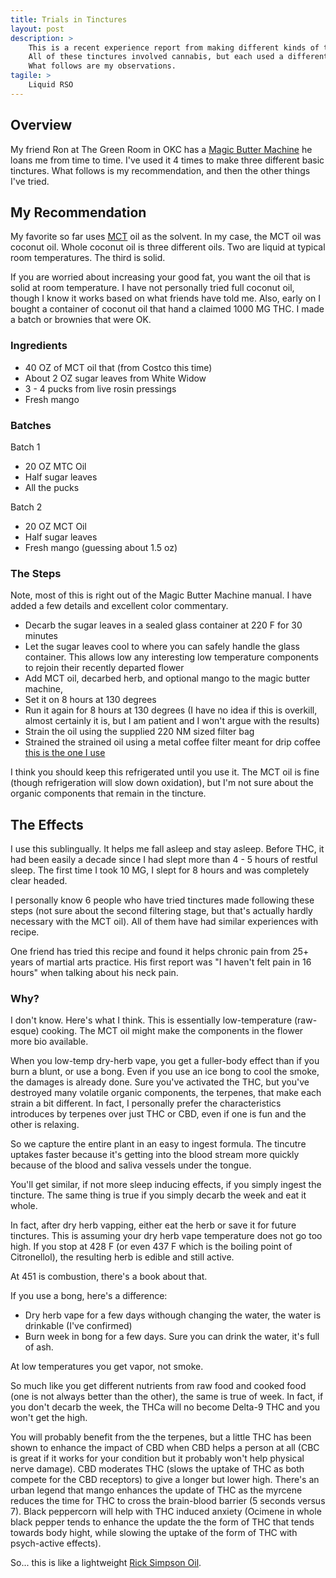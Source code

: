 ```yaml
---
title: Trials in Tinctures
layout: post
description: >
    This is a recent experience report from making different kinds of tinctures.
    All of these tinctures involved cannabis, but each used a different solvent.
    What follows are my observations.
tagile: >
    Liquid RSO
---
```

## Overview

My friend Ron at The Green Room in OKC has a 
[Magic Butter Machine](https://www.magicalbutter.com/)
he loans me from time to time. I've used it 4 times to make three different
basic tinctures. What follows is my recommendation, and then the other
things I've tried.

## My Recommendation

My favorite so far uses [MCT](https://en.wikipedia.org/wiki/Medium-chain_triglyceride) 
oil as the solvent. In my case, the MCT oil was coconut oil. Whole coconut oil is 
three different oils. Two are liquid at typical room temperatures. The third is solid.

If you are worried about increasing your good fat, you want the 
oil that is solid at room temperature. I have not personally tried 
full coconut oil, though I know it works based on what friends have
told me. Also, early on I bought a container of coconut oil that
hand a claimed 1000 MG THC. I made a batch or brownies that were OK.

### Ingredients

* 40 OZ of MCT oil that (from Costco this time)
* About 2 OZ sugar leaves from White Widow
* 3 - 4 pucks from live rosin pressings
* Fresh mango

### Batches

Batch 1
* 20 OZ MTC Oil
* Half sugar leaves
* All the pucks

Batch 2
* 20 OZ MCT Oil
* Half sugar leaves
* Fresh mango (guessing about 1.5 oz)

### The Steps
Note, most of this is right out of the Magic Butter Machine manual. I have added 
a few details and excellent color commentary.

* Decarb the sugar leaves in a sealed glass container at 220 F for 30 minutes
* Let the sugar leaves cool to where you can safely handle the glass container. This allows low any interesting low temperature components to rejoin their recently departed flower
* Add MCT oil, decarbed herb, and optional mango to the magic butter machine,
* Set it on 8 hours at 130 degrees 
* Run it again for 8 hours at 130 degrees (I have no idea if this is overkill, almost certainly it is, but I am patient and I won't argue with the results)
* Strain the oil using the supplied 220 NM sized filter bag
* Strained the strained oil using a metal coffee filter meant for drip coffee [this is the one I use](https://www.amazon.com/gp/product/B073RYD17F/ref=ppx_yo_dt_b_search_asin_title?ie=UTF8&psc=1)

I think you should keep this refrigerated until you use it. The MCT oil is fine (though refrigeration will slow down oxidation), but I'm not sure about the organic components that remain in the tincture.

## The Effects

I use this sublingually. It helps me fall asleep and stay asleep. Before THC, it had been easily a decade since
I had slept more than 4 - 5 hours of restful sleep. The first time I took 10 MG, I slept for 8 hours and was
completely clear headed.

I personally know 6 people who have tried tinctures made following these steps (not sure about the second
filtering stage, but that's actually hardly necessary with the MCT oil). All of them have had similar
experiences with recipe.

One friend has tried this recipe and found it helps chronic pain from 25+ years of martial arts practice.
His first report was "I haven't felt pain in 16 hours" when talking about his neck pain.

### Why?

I don't know. Here's what I think. This is essentially low-temperature (raw-esque) cooking. The MCT oil
might make the components in the flower more bio available.

When you low-temp dry-herb vape, you get a fuller-body effect than if you burn a blunt, or use a bong. Even
if you use an ice bong to cool the smoke, the damages is already done. Sure you've activated the THC, but 
you've destroyed many volatile organic components, the terpenes, that make each strain a bit different.
In fact, I personally prefer the characteristics introduces by terpenes over just THC or CBD, even 
if one is fun and the other is relaxing.

So we capture the entire plant in an easy to ingest formula. The tincutre uptakes faster because it's getting
into the blood stream more quickly because of the blood and saliva vessels under the tongue.

You'll get similar, if not more sleep inducing effects, if you simply ingest the tincture. The same thing 
is true if you simply decarb the week and eat it whole.

In fact, after dry herb vapping, either eat the herb or save it for future tinctures. This is assuming your
dry herb vape temperature does not go too high. If you stop at 428 F (or even 437 F which is the boiling point of
Citronellol), the resulting herb is edible and still active.

At 451 is combustion, there's a book about that. 

If you use a bong, here's a difference:
* Dry herb vape for a few days withough changing the water, the water is drinkable (I've confirmed)
* Burn week in bong for a few days. Sure you can drink the water, it's full of ash.

At low temperatures you get vapor, not smoke.

So much like you get different nutrients from raw food and cooked food (one is not always better than 
the other), the same is true of week. In fact, if you don't decarb the week, the THCa will no become
Delta-9 THC and you won't get the high.

You will probably benefit from the the terpenes, but a little THC has been shown
to enhance the impact of CBD when CBD helps a person at all (CBC is great if it works for your condition
but it probably won't help physical nerve damage). CBD moderates THC (slows the uptake of THC as both
compete for the CBD receptors) to give a longer but lower high. There's an urban legend that 
mango enhances the update of THC as the myrcene reduces the time for THC to cross the brain-blood barrier
(5 seconds versus 7). Black peppercorn will help with THC induced anxiety (Ocimene in whole black pepper 
tends to enhance the update the the form of THC that tends towards body hight, while slowing the uptake
of the form of THC with psych-active effects).

So... this is like a lightweight [Rick Simpson Oil](https://www.healthline.com/health/rick-simpson-oil-cancer).
